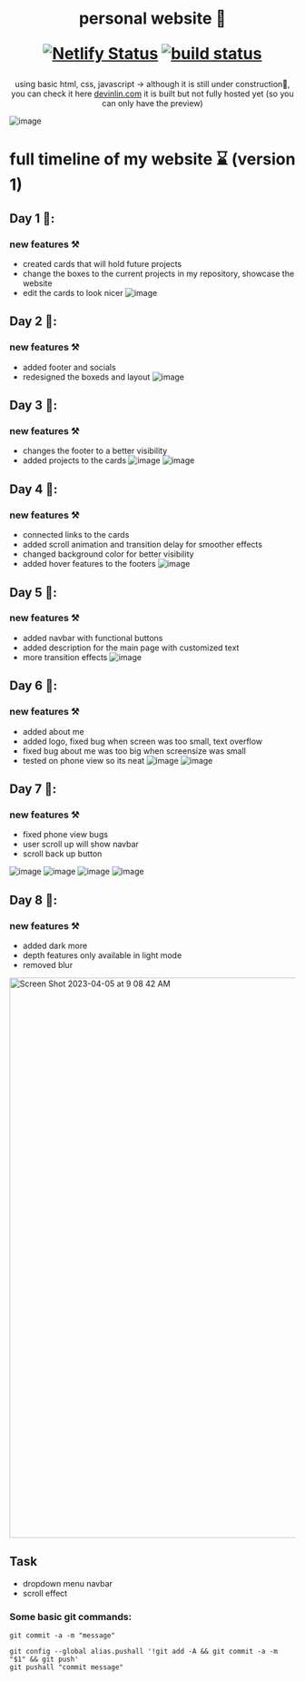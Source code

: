 <div align="center">
<h1> personal website 🍞 
 
 [![Netlify Status](https://api.netlify.com/api/v1/badges/0287d2f1-45c7-4107-8625-32ef37416b3e/deploy-status)](https://app.netlify.com/sites/devinswebsite/deploys)
<a href="https://circleci.com/gh/badges/shields/tree/master">
        <img src="https://img.shields.io/circleci/project/github/badges/shields/master" alt="build status"></a>

 
 </h1>
 </div>
<p align="center">using basic html, css, javascript -> although it is still under construction🚧, you can check it here <a href="https://devinlin.com/" target="_blank">devinlin.com</a> it is built but not fully hosted yet (so you can only have the preview)

</p>


![image](https://user-images.githubusercontent.com/66978846/229260002-8abc050c-8a9d-4a20-b18d-c94b54fe62e6.png)

# full timeline of my website ⌛ (version 1)
## Day 1 📅:
### new features ⚒
- created cards that will hold future projects
- change the boxes to the current projects in my repository, showcase the website
- edit the cards to look nicer
![image](https://user-images.githubusercontent.com/66978846/228690152-d9b9c8a4-1db0-4414-9679-4000618a1ef4.png)

## Day 2 📅:
### new features ⚒
- added footer and socials
- redesigned the boxeds and layout
![image](https://user-images.githubusercontent.com/66978846/228978578-87571807-d59b-4495-9c64-d99cbe9b3bc6.png)

## Day 3 📅:
### new features ⚒
 - changes the footer to a better visibility
 - added projects to the cards
 ![image](https://user-images.githubusercontent.com/66978846/229015639-c23f302c-fe63-4a97-8ce4-fb677ab24cb0.png)
![image](https://user-images.githubusercontent.com/66978846/229015610-8aff2e6e-c76a-49ce-931e-3e433fdda877.png)

## Day 4 📅:
### new features ⚒
- connected links to the cards
- added scroll animation and transition delay for smoother effects
- changed background color for better visibility
- added hover features to the footers
![image](https://user-images.githubusercontent.com/66978846/229015931-c2f672aa-2517-400f-bc93-d52f609e3cce.png)

## Day 5 📅:
### new features ⚒
- added navbar with functional buttons
- added description for the main page with customized text
- more transition effects
![image](https://user-images.githubusercontent.com/66978846/229250219-56b77dec-5df9-4073-8ae7-86c74d2fc89f.png)

## Day 6 📅:
### new features ⚒
- added about me
- added logo, fixed bug when screen was too small, text overflow
- fixed bug about me was too big when screensize was small
- tested on phone view so its neat
![image](https://user-images.githubusercontent.com/66978846/229257567-e3944f13-b067-4b76-875c-32c466bd890a.png)
![image](https://user-images.githubusercontent.com/66978846/229257557-19b87f95-6e66-4454-93f6-0cfe7c21f2c2.png)

## Day 7 📅:
### new features ⚒
- fixed phone view bugs
- user scroll up will show navbar
- scroll back up button

![image](https://user-images.githubusercontent.com/66978846/229363510-20cb493d-86ba-4250-8d47-3f4f2b9c251c.png)
![image](https://user-images.githubusercontent.com/66978846/229363531-b57262b5-21d9-45d3-b331-9d4eac181f4c.png)
![image](https://user-images.githubusercontent.com/66978846/229363540-0a1f4135-a903-4ee9-9206-0eecc6cd85ad.png)
![image](https://user-images.githubusercontent.com/66978846/229363623-e5e5dfa4-df42-4077-bdba-dc8e2bd931e3.png)

## Day 8 📅:
### new features ⚒
- added dark more
- depth features only available in light mode
- removed blur

<img width="987" alt="Screen Shot 2023-04-05 at 9 08 42 AM" src="https://user-images.githubusercontent.com/66978846/230089976-14519e60-7ebe-4058-b734-0d188f66f749.png">


## Task

- dropdown menu navbar
- scroll effect


### Some basic git commands:
``` 
git commit -a -m "message"

git config --global alias.pushall '!git add -A && git commit -a -m "$1" && git push'
git pushall "commit message"
```
